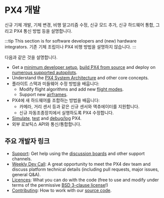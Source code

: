 # PX4 개발

신규 기체 개발, 기체 변경, 비행 알고리즘 수정, 신규 모드 추가, 신규 하드웨어 통합, 그리고 PX4 통신 방법 등을 설명합니다.

:::tip
This section is for software developers and (new) hardware integrators.
기존 기체 조립이나 PX4 비행 방법을 설명하지 않습니다.
:::

다음과 같은 것을 설명합니다.

- Get a [minimum developer setup](../dev_setup/config_initial.md), [build PX4 from source](../dev_setup/building_px4.md) and deploy on [numerous supported autopilots](../flight_controller/index.md).
- Understand the [PX4 System Architecture](../concept/architecture.md) and other core concepts.
- 플라이트 스택과 미들웨어 수정 방법을 배웁니다:
  - Modify flight algorithms and add new [flight modes](../concept/flight_modes.md).
  - Support new [airframes](../dev_airframes/index.md).
- PX4에 새 하드웨어를 조합하는 방법을 배웁니다:
  - 카메라, 거리 센서 등과 같은 신규 센서와 액츄에이터를 지원합니다.
  - 신규 자동조종장치에서 실행하도록 PX4 수정합니다.
- [Simulate](../simulation/index.md), [test](../test_and_ci/index.md) and [debug/log](../debug/index.md) PX4.
- 외부 로보틱스 API와 통신/통합합니다.

## 주요 개발자 링크

- [Support](../contribute/support.md): Get help using the [discussion boards](https://discuss.px4.io//) and other support channels.
- [Weekly Dev Call](../contribute/dev_call.md): A great opportunity to meet the PX4 dev team and discuss platform technical details (including pull requests, major issues, general Q&A).
- [Licences](../contribute/licenses.md): What you can do with the code (free to use and modify under terms of the permissive [BSD 3-clause license](https://opensource.org/license/BSD-3-Clause)!)
- [Contributing](../contribute/index.md): How to work with our [source code](../contribute/code.md).
